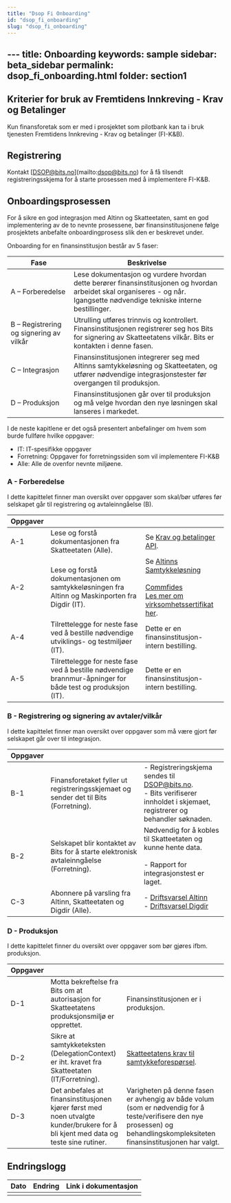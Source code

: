 ```yaml
---
title: "Dsop Fi Onboarding"
id: "dsop_fi_onboarding"
slug: "dsop_fi_onboarding"
---
```


﻿---
title: Onboarding
keywords: sample
sidebar: beta_sidebar
permalink: dsop_fi_onboarding.html
folder: section1
---

## Kriterier for bruk av Fremtidens Innkreving - Krav og Betalinger

Kun finansforetak som er med i prosjektet som pilotbank kan ta i bruk tjenesten Fremtidens Innkreving - Krav og 
betalinger (FI-K&amp;B).

## Registrering

Kontakt [[DSOP@bits.no](mailto:DSOP@bits.no)](mailto:dsop@bits.no) for å få tilsendt registreringsskjema for å starte prosessen med å 
implementere FI-K&amp;B.

## Onboardingsprosessen

For å sikre en god integrasjon med Altinn og Skatteetaten, samt en god implementering
av de to nevnte prosessene, bør finansinstitusjonene følge prosjektets anbefalte onboardingprosess
slik den er beskrevet under.

Onboarding for en finansinstitusjon består av 5 faser:


| Fase                                    | Beskrivelse                                                                                                                                                                                                                                                                                                                                                                                                                                                                                                                                                                                            |
|-----------------------------------------|--------------------------------------------------------------------------------------------------------------------------------------------------------------------------------------------------------------------------------------------------------------------------------------------------------------------------------------------------------------------------------------------------------------------------------------------------------------------------------------------------------------------------------------------------------------------------------------------------------|
| A – Forberedelse                        | Lese dokumentasjon og vurdere hvordan dette berører finansinstitusjonen og hvordan arbeidet skal organiseres - og når. Igangsette nødvendige tekniske interne bestillinger.                                                                                                                                                                                                                                                                                                                                                                                                                            |
| B – Registrering og signering av vilkår | Utrulling utføres trinnvis og kontrollert. Finansinstitusjonen registrerer seg hos Bits for signering av Skatteetatens vilkår. Bits er kontakten i denne fasen.                                                                                                                                                                                                                                                                                                                                                                                                                                        |
| C – Integrasjon                         | Finansinstitusjonen integrerer seg med Altinns samtykkeløsning og Skatteetaten, og utfører nødvendige integrasjonstester før overgangen til produksjon.                                                                                                                                                                                                                                                                                                                                                                                                                                                |
| D – Produksjon                          | Finansinstitusjonen går over til produksjon og må velge hvordan den nye løsningen skal lanseres i markedet.                                                                                                                                                                                                                                                                                                                                                                                                                                                                                            |

I de neste kapitlene er det også presentert anbefalinger om hvem som burde fullføre hvilke oppgaver:
* IT: IT-spesifikke oppgaver
* Forretning: Oppgaver for forretningssiden som vil implementere FI-K&amp;B
* Alle: Alle de ovenfor nevnte miljøene.


### A - Forberedelse
I dette kapittelet finner man oversikt over oppgaver som skal/bør utføres før selskapet går til registrering og avtaleinngåelse (B).

| Oppgaver |                                                                                                                                                                                    |                                                                                                                                                                                                                                                                                                                                                                                                                                                                                                                                                            |
|----------|------------------------------------------------------------------------------------------------------------------------------------------------------------------------------------|------------------------------------------------------------------------------------------------------------------------------------------------------------------------------------------------------------------------------------------------------------------------------------------------------------------------------------------------------------------------------------------------------------------------------------------------------------------------------------------------------------------------------------------------------------|
| A-1      | Lese og forstå dokumentasjonen fra Skatteetaten (Alle).                                                                                                                            | Se [Krav og betalinger API](https:/skatteetaten.github.io/api-dokumentasjon/api/kravogbetalinger).                                                                                                                                                                                                                                                                                                                                                                                                                                                        |
| A-2      | Lese og forstå dokumentasjonen om samtykkeløsningen fra Altinn og Maskinporten fra Digdir (IT).                                                                                    | Se [Altinns Samtykkeløsning](https:/altinn.github.io/docs/utviklingsguider/samtykke/datakonsument/) <br > <br > [Commfides](https:/www.commfides.com/commfides-virksomhetssertifikat/)<br >[Les mer om virksomhetssertifikat her](https:/www.bits.no/document/bits-buypass-commfides-business-certificates-an-introduction/).                                                                                                                                          |
| A-4      | Tilrettelegge for neste fase ved å bestille nødvendige utviklings- og testmiljøer (IT).                                                                                            | Dette er en finansinstitusjon-intern bestilling.                                                                                                                                                                                                                                                                                                                                                                                                                                                                                                           |
| A-5      | Tilrettelegge for neste fase ved å bestille nødvendige brannmur-åpninger for både test og produksjon (IT).                                                                         | Dette er en finansinstitusjon-intern bestilling.                                                                                                                                                                                                                                                                                                                                                                                                                                                                                                           |


### B - Registrering og signering av avtaler/vilkår
I dette kapittelet finner man oversikt over oppgaver som må være gjort før selskapet går over til integrasjon.

| Oppgaver |                                                                                         |                                                                                                                                                                                                                                                               |
|----------|-----------------------------------------------------------------------------------------|---------------------------------------------------------------------------------------------------------------------------------------------------------------------------------------------------------------------------------------------------------------|
| B-1      | Finansforetaket fyller ut registreringsskjemaet og sender det til Bits (Forretning).    | - Registreringskjema sendes til DSOP@bits.no. <br > - Bits verifiserer innholdet i skjemaet, registrerer og behandler søknaden.                                                                                                                            |
| B-2      | Selskapet blir kontaktet av Bits for å starte elektronisk avtaleinngåelse (Forretning). | Nødvendig for å kobles til Skatteetaten og kunne hente data. <br > <br > - Rapport for integrasjonstest er laget.                                                              |
| C-3      | Abonnere på varsling fra Altinn, Skatteetaten og Digdir (Alle).         | - [Driftsvarsel Altinn](https:/www.altinndigital.no/driftsmeldinger/) <br > - [Driftsvarsel Digdir](https:/status.digdir.no/)    |


### D - Produksjon
I dette kapittelet finner du oversikt over oppgaver som bør gjøres ifbm. produksjon.

| Oppgaver |                                                                                                                                    |                                                                                                                                                                             |
|----------|------------------------------------------------------------------------------------------------------------------------------------|-----------------------------------------------------------------------------------------------------------------------------------------------------------------------------|
| D-1      | Motta bekreftelse fra Bits om at autorisasjon for Skatteetatens produksjonsmiljø er opprettet.                                     | Finansinstitusjonen er i produksjon.                                                                                                                                        |
| D-2      | Sikre at samtykketeksten (DelegationContext) er iht. kravet fra Skatteetaten (IT/Forretning).                                      | [Skatteetatens krav til samtykkeforespørsel](https:/skatteetaten.github.io/api-dokumentasjon/om/samtykke#be-om-samtykke).                                                  |
| D-3      | Det anbefales at finansinstitusjonen kjører først med noen utvalgte kunder/brukere for å bli kjent med data og teste sine rutiner. | Varigheten på denne fasen er avhengig av både volum (som er nødvendig for å teste/verifisere den nye prosessen) og behandlingskompleksiteten finansinstitusjonen har valgt. |


## Endringslogg

| Dato | Endring | Link i dokumentasjon |
|------|---------|----------------------|
|      |         |                      |
